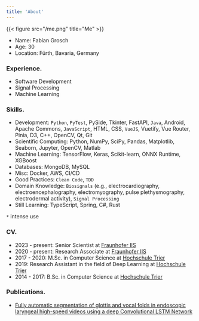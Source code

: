 ```yaml
---
title: 'About'
---
```


{{< figure src="/me.png" title="Me" >}}


* Name: Fabian Grosch
* Age: 30
* Location: Fürth, Bavaria, Germany

### Experience.

* Software Development
* Signal Processing
* Machine Learning

### Skills.

* Development: `Python`, `PyTest`, PySide, Tkinter, FastAPI, `Java`, Android, Apache Commons, `JavaScript`, HTML, CSS, `VueJS`, Vuetify, Vue Router, Pinia, D3, C++, OpenCV, Qt, Git
* Scientific Computing: Python, NumPy, SciPy, Pandas, Matplotlib, Seaborn, Jupyter, OpenCV, Matlab
* Machine Learning: TensorFlow, Keras, Scikit-learn, ONNX Runtime, XGBoost
* Databases: MongoDB, MySQL
* Misc: Docker, AWS, CI/CD
* Good Practices: `Clean Code`, `TDD`
* Domain Knowledge: `Biosignals` (e.g., electrocardiography, electroencephalography, electromyography, pulse plethysmography, electrodermal activity), `Signal Processing`
* Still Learning: TypeScript, Spring, C#, Rust

`*` intense use

### CV.

- 2023 - present: Senior Scientist at [Fraunhofer IIS](https://www.iis.fraunhofer.de/en.html)
- 2020 - present: Research Associate at [Fraunhofer IIS](https://www.iis.fraunhofer.de/en.html)
- 2017 - 2020: M.Sc. in Computer Science at [Hochschule Trier](https://www.hochschule-trier.de)
- 2019: Research Assistant in the field of Deep Learning at [Hochschule Trier](https://www.hochschule-trier.de)
- 2014 - 2017: B.Sc. in Computer Science at [Hochschule Trier](https://www.hochschule-trier.de)

### Publications.

- [Fully automatic segmentation of glottis and vocal folds in endoscopic laryngeal high-speed videos using a deep Convolutional LSTM Network](https://journals.plos.org/plosone/article?id=10.1371/journal.pone.0227791)
